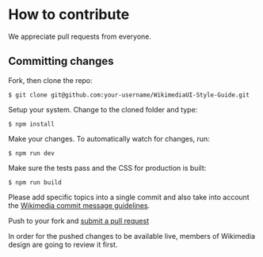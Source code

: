 # How to contribute

We appreciate pull requests from everyone.

## Committing changes

Fork, then clone the repo:

```console
$ git clone git@github.com:your-username/WikimediaUI-Style-Guide.git
```

Setup your system. Change to the cloned folder and type:

```console
$ npm install
```

Make your changes. To automatically watch for changes, run:
```console
$ npm run dev
```

Make sure the tests pass and the CSS for production is built:

```console
$ npm run build
```

Please add specific topics into a single commit and also take into account the [Wikimedia commit message guidelines](https://www.mediawiki.org/wiki/Gerrit/Commit_message_guidelines).

Push to your fork and [submit a pull request][pr]

[pr]: https://github.com/wikimedia/WikimediaUI-Style-Guide/compare

In order for the pushed changes to be available live, members of Wikimedia design are going to review it first.

